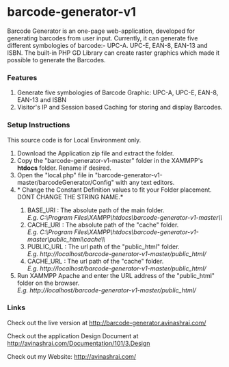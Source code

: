 # barcode-generator-v1

Barcode Generator is an one-page web-application, developed for generating barcodes from user input. Currently, it can generate five different symbologies of barcode:- UPC-A. UPC-E, EAN-8, EAN-13 and ISBN. The built-in PHP GD Library can create raster graphics which made it possible to generate the Barcodes.

<h3>Features</h3>
<ol>
  <li>Generate five symbologies of Barcode Graphic: UPC-A, UPC-E, EAN-8, EAN-13 and ISBN</li>
  <li>Visitor's IP and Session based Caching for storing and display Barcodes.</li>
</ol>

<h3> Setup Instructions </h3> 
This source code is for Local Environment only.

<ol>
  <li>Download the Application zip file and extract the folder.</li>
  <li>Copy the "barcode-generator-v1-master" folder in the XAMMPP's <strong>htdocs</strong> folder. Rename if desired.</li>
  <li>Open the "local.php" file in "barcode-generator-v1-master/barcodeGenerator/Config" with any text editors.</li>
  <li>* Change the Constant Definition values to fit your Folder placement. DONT CHANGE THE STRING NAME.*</li>
  <ol>
     <li>BASE_URI : The absolute path of the main folder. <br/>
     <i>E.g. C:\Program Files\XAMPP\htdocs\barcode-generator-v1-master\\</i>
     </li>
     <li>CACHE_URI : The absolute path of the "cache" folder. <br/>
     <i>E.g. C:\Program Files\XAMPP\htdocs\barcode-generator-v1-master\public_html\cache\\</i>
     </li>
     <li>PUBLIC_URL : The url path of the "public_html" folder. <br/>
     <i>E.g. http://localhost/barcode-generator-v1-master/public_html/</i>
     </li>
     <li>CACHE_URL : The url path of the "cache" folder.<br/>
     <i>E.g. http://localhost/barcode-generator-v1-master/public_html/</i>
     </li>
  </ol>
  <li>Run XAMMPP Apache and enter the URL address of the "public_html" folder on the browser.<br/> 
  <i>E.g. http://localhost/barcode-generator-v1-master/public_html/</i>
  </li>
</ol>

<h3>Links</h3>

Check out the live version at http://barcode-generator.avinashrai.com/ 

Check out the application Design Document at http://avinashrai.com/Documentation/101/3.Design 

Check out my Website: http://avinashrai.com/
